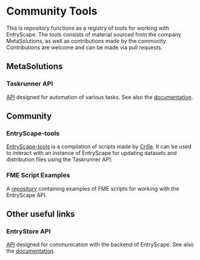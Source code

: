 # Community Tools

This is repository functions as a registry of tools for working with EntryScape. The tools consists of material sourced from the company MetaSolutions, as well as contributions made by the community. Contributions are welcome and can be made via pull requests.

## MetaSolutions

### Taskrunner API

[API](https://swagger.entryscape.com/?url=https://docs.entryscape.com/en/taskrunner/swagger.json#/info) designed for automation of various tasks. See also the [documentation](https://docs.entryscape.com/en/taskrunner/).

## Community

### EntryScape-tools

[EntryScape-tools](https://github.com/crilleaz/EntryScape-tools) is a compilation of scripts made by [Crille](https://github.com/crilleaz/). It can be used to interact with an instance of EntryScape for updating datasets and distribution files using the Taskrunner API.

### FME Script Examples

A [repository](https://gitlab.com/entryscape/fme-script-examples) containing examples of FME scripts for working with the EntryScape API.

## Other useful links

### EntryStore API

[API](https://entrystore.org/api/) designed for communication with the backend of EntryScape. See also the [documentation](https://entrystore.org/).